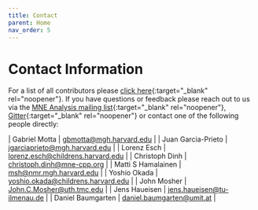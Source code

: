 ```yaml
---
title: Contact
parent: Home
nav_order: 5
---
```

# Contact Information

For a list of all contributors please [click here](https://github.com/mne-tools/mne-cpp/graphs/contributors){:target="_blank" rel="noopener"}. If you have questions or feedback please reach out to us via the [MNE Analysis mailing list](https://mail.nmr.mgh.harvard.edu/mailman/listinfo/mne_analysis){:target="_blank" rel="noopener"}, [Gitter](https://gitter.im/mne-tools/mne-cpp){:target="_blank" rel="noopener"} or contact one of the following people directly:

| Gabriel Motta | <gbmotta@mgh.harvard.edu> |
| Juan Garcia-Prieto | <jgarciaprieto@mgh.harvard.edu> |
| Lorenz Esch | <lorenz.esch@childrens.harvard.edu> |
| Christoph Dinh | <christoph.dinh@mne-cpp.org> |
| Matti S Hamalainen | <msh@nmr.mgh.harvard.edu> |
| Yoshio Okada | <yoshio.okada@childrens.harvard.edu> |
| John Mosher | <John.C.Mosher@uth.tmc.edu> |
| Jens Haueisen | <jens.haueisen@tu-ilmenau.de> |
| Daniel Baumgarten | <daniel.baumgarten@umit.at> |
